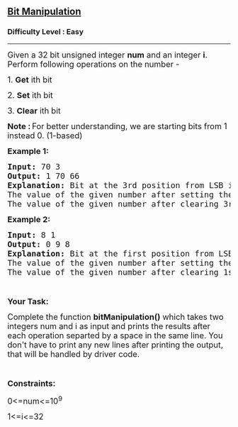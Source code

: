 <h2><a href="https://practice.geeksforgeeks.org/problems/bit-manipulation-1666686020/0">Bit Manipulation</a></h2><h3>Difficulty Level : Easy</h3><hr><div class="problems_problem_content__Xm_eO"><p><span style="font-size:18px">Given a 32 bit unsigned&nbsp;integer <strong>num</strong> and an integer <strong>i</strong>. Perform following operations on the number -&nbsp;</span></p>

<p><span style="font-size:18px">1. <strong>Get</strong> ith bit</span></p>

<p><span style="font-size:18px">2. <strong>Set</strong> ith bit</span></p>

<p><span style="font-size:18px">3. <strong>Clear</strong> ith bit</span></p>

<p><strong><span style="font-size:18px">Note :</span> </strong><span style="font-size:18px">For better understanding, we are starting bits from 1 instead 0. (1-based)</span></p>

<p><span style="font-size:18px"><strong>Example 1:</strong></span></p>

<pre><span style="font-size:18px"><strong>Input: </strong>70 3</span>
<span style="font-size:18px"><strong>Output: </strong>1 70 66</span>
<span style="font-size:18px"><strong>Explanation: </strong>Bit at the 3rd position from LSB is 1. (1 0 0 0 <strong>1</strong> 1 0)</span>
<span style="font-size:18px">The value of the given number after setting the 3rd bit is 70. </span>
<span style="font-size:18px">The value of the given number after clearing 3rd bit is 66. (1 0 0 0 <strong>0</strong> 1 0)</span>
</pre>

<p><span style="font-size:18px"><strong>Example 2:</strong></span></p>

<pre><span style="font-size:18px"><strong>Input: </strong>8 1</span>
<span style="font-size:18px"><strong>Output: </strong>0 9 8</span>
<span style="font-size:18px"><strong>Explanation:</strong> Bit at the first position from LSB is 0. (1 0 0 <strong>0</strong>)</span>
<span style="font-size:18px">The value of the given number after setting the 1st bit is 9. (1 0 0 <strong>1</strong>)</span>
<span style="font-size:18px">The value of the given number after clearing 1st bit is 8. (1 0 0 <strong>0</strong>)</span></pre>

<p>&nbsp;</p>

<p><strong><span style="font-size:18px">Your Task:</span></strong></p>

<p><span style="font-size:18px">Complete the function <strong>bitManipulation()</strong> which takes two integers num and i as input and prints the results after each operation separted by a space in the&nbsp;same line. You don't have to print any new lines after printing the output, that will be handled by driver code.</span></p>

<p>&nbsp;</p>

<p><strong><span style="font-size:18px">Constraints:</span></strong></p>

<p><span style="font-size:18px">0&lt;=num&lt;=10<sup>9</sup></span></p>

<p><span style="font-size:18px">1&lt;=i&lt;=32</span></p>

<p>&nbsp;</p>
</div>